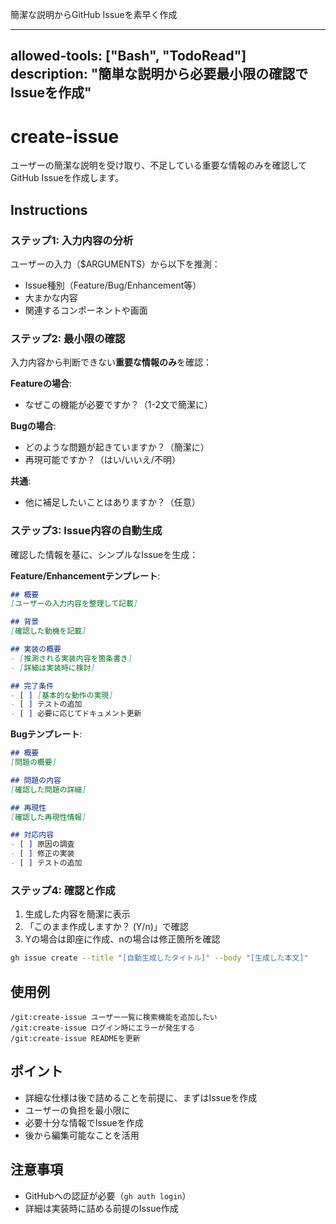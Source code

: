 簡潔な説明からGitHub Issueを素早く作成

---
allowed-tools: ["Bash", "TodoRead"]
description: "簡単な説明から必要最小限の確認でIssueを作成"
---

# create-issue

ユーザーの簡潔な説明を受け取り、不足している重要な情報のみを確認してGitHub Issueを作成します。

## Instructions

### ステップ1: 入力内容の分析

ユーザーの入力（$ARGUMENTS）から以下を推測：
- Issue種別（Feature/Bug/Enhancement等）
- 大まかな内容
- 関連するコンポーネントや画面

### ステップ2: 最小限の確認

入力内容から判断できない**重要な情報のみ**を確認：

**Featureの場合**:
- なぜこの機能が必要ですか？（1-2文で簡潔に）

**Bugの場合**:
- どのような問題が起きていますか？（簡潔に）
- 再現可能ですか？（はい/いいえ/不明）

**共通**:
- 他に補足したいことはありますか？（任意）

### ステップ3: Issue内容の自動生成

確認した情報を基に、シンプルなIssueを生成：

**Feature/Enhancementテンプレート**:
```markdown
## 概要
[ユーザーの入力内容を整理して記載]

## 背景
[確認した動機を記載]

## 実装の概要
- [推測される実装内容を箇条書き]
- [詳細は実装時に検討]

## 完了条件
- [ ] [基本的な動作の実現]
- [ ] テストの追加
- [ ] 必要に応じてドキュメント更新
```

**Bugテンプレート**:
```markdown
## 概要
[問題の概要]

## 問題の内容
[確認した問題の詳細]

## 再現性
[確認した再現性情報]

## 対応内容
- [ ] 原因の調査
- [ ] 修正の実装
- [ ] テストの追加
```

### ステップ4: 確認と作成

1. 生成した内容を簡潔に表示
2. 「このまま作成しますか？ (Y/n)」で確認
3. Yの場合は即座に作成、nの場合は修正箇所を確認

```bash
gh issue create --title "[自動生成したタイトル]" --body "[生成した本文]"
```

## 使用例

```
/git:create-issue ユーザー一覧に検索機能を追加したい
/git:create-issue ログイン時にエラーが発生する
/git:create-issue READMEを更新
```

## ポイント

- 詳細な仕様は後で詰めることを前提に、まずはIssueを作成
- ユーザーの負担を最小限に
- 必要十分な情報でIssueを作成
- 後から編集可能なことを活用

## 注意事項

- GitHubへの認証が必要（`gh auth login`）
- 詳細は実装時に詰める前提のIssue作成
